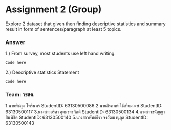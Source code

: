 # Assignment 2 (Group)
Explore 2 dataset that given then finding descriptive statistics and summary result in form of sentences/paragraph at least 5 topics.

### Answer

1.) From survey, most students use left hand writing.
```{R}
Code here
```

2.) Descriptive statistics Statement
```{R}
Code here
```


### Team: วชสต.
1.นายพิชญะ ไพรินทร์ StudentID: 63130500086
2.นายสิรภพพ์ ใช้เทียมวงษ์ StudentID: 63130500117
3.นางสาวอริสา อุดมขจรกิตติ StudentID: 63130500134
4.นางสาวชนัญญา สินพิชิต StudentID: 63130500140
5.นางสาวพัทธ์ธีรา จงวัฒนานุกูล StudentID: 63130500143

